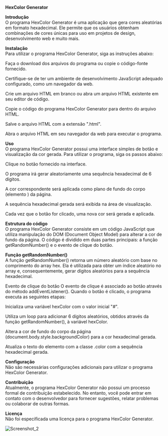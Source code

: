 <b>HexColor Generator</b>

<b>Introdução</b><br>
O programa HexColor Generator é uma aplicação que gera cores aleatórias em formato hexadecimal. Ele permite que os usuários obtenham combinações de cores únicas para uso em projetos de design, desenvolvimento web e muito mais.

<b>Instalação</b><br>
Para utilizar o programa HexColor Generator, siga as instruções abaixo:

Faça o download dos arquivos do programa ou copie o código-fonte fornecido.

Certifique-se de ter um ambiente de desenvolvimento JavaScript adequado configurado, como um navegador da web.

Crie um arquivo HTML em branco ou abra um arquivo HTML existente em seu editor de código.

Copie o código do programa HexColor Generator para dentro do arquivo HTML.

Salve o arquivo HTML com a extensão ".html".

Abra o arquivo HTML em seu navegador da web para executar o programa.

<b>Uso</b><br>
O programa HexColor Generator possui uma interface simples de botão e visualização da cor gerada. Para utilizar o programa, siga os passos abaixo:

Clique no botão fornecido na interface.

O programa irá gerar aleatoriamente uma sequência hexadecimal de 6 dígitos.

A cor correspondente será aplicada como plano de fundo do corpo (elemento <body>) da página.

A sequência hexadecimal gerada será exibida na área de visualização.

Cada vez que o botão for clicado, uma nova cor será gerada e aplicada.

<b>Estrutura do código</b><br>
O programa HexColor Generator consiste em um código JavaScript que utiliza manipulação do DOM (Document Object Model) para alterar a cor de fundo da página. O código é dividido em duas partes principais: a função getRandomNumber() e o evento de clique do botão.

<b>Função getRandomNumber()</b><br>
A função getRandomNumber() retorna um número aleatório com base no comprimento do array hex. Ela é utilizada para obter um índice aleatório no array e, consequentemente, gerar dígitos aleatórios para a sequência hexadecimal.

Evento de clique do botão
O evento de clique é associado ao botão através do método addEventListener(). Quando o botão é clicado, o programa executa as seguintes etapas:

Inicializa uma variável hexColor com o valor inicial "#".

Utiliza um loop para adicionar 6 dígitos aleatórios, obtidos através da função getRandomNumber(), à variável hexColor.

Altera a cor de fundo do corpo da página (document.body.style.backgroundColor) para a cor hexadecimal gerada.

Atualiza o texto do elemento com a classe .color com a sequência hexadecimal gerada.

<b>Configuração</b><br>
Não são necessárias configurações adicionais para utilizar o programa HexColor Generator.

<b>Contribuição</b><br>
Atualmente, o programa HexColor Generator não possui um processo formal de contribuição estabelecido. No entanto, você pode entrar em contato com o desenvolvedor para fornecer sugestões, relatar problemas ou colaborar de outras formas.

<b>Licença</b><br>
Não foi especificada uma licença para o programa HexColor Generator.

![Screenshot_2](https://github.com/SmallCityProgrammer/Hex-generator/assets/130911203/143fd87b-8e9a-466f-9baa-35cb6691cbe8)
